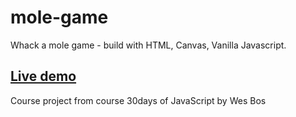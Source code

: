 # mole-game

Whack a mole game - build with HTML, Canvas, Vanilla Javascript.

## [Live demo](https://alexgooner12-mole-game.glitch.me/mole%20game)

Course project from course 30days of JavaScript by Wes Bos

